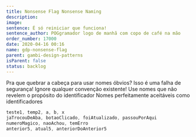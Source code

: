 ```yaml
---
title: Nonsense Flag Nonsense Naming
description:
image:
sentence: É só reiniciar que funciona!
sentence_author: POGgramador logo de manhã com copo de café na mão
order_number: 17000
date: 2020-04-16 00:16
name: gdp-nonsense-flag
parent: gambi-design-patterns
isParent: false
status: backlog
---
```


Pra que quebrar a cabeça para usar nomes óbvios? Isso é uma falha de segurança!
Ignore qualquer convenção existente!
Use nomes que não revelem o propósito do identificador
Nomes perfeitamente aceitáveis como identificadores

```java
teste1, temp2, a, b, x
jaTrocouDeAba, botaoClicado, foiAtualizado, passouPorAqui
numeroMagico, naoAchou, temErro
anterior5, atual5, anteriorDoAnterior5
```
